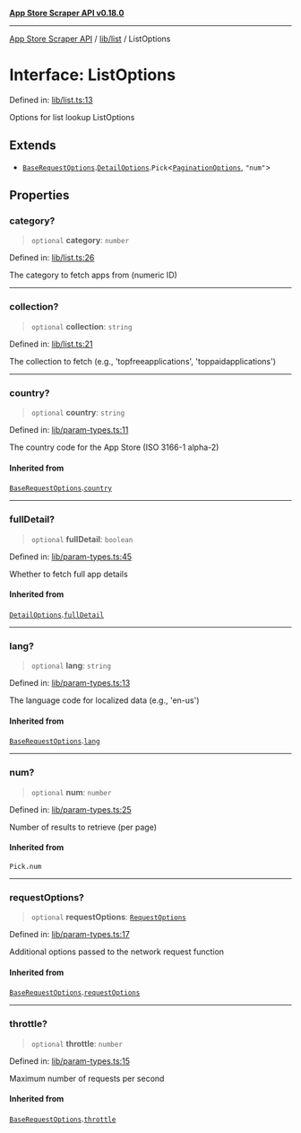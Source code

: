 [**App Store Scraper API v0.18.0**](../../../README.md)

***

[App Store Scraper API](../../../modules.md) / [lib/list](../README.md) / ListOptions

# Interface: ListOptions

Defined in: [lib/list.ts:13](https://github.com/facundoolano/app-store-scraper/blob/113d925388ad33c5af9077ca637c241f2bf7e574/lib/list.ts#L13)

Options for list lookup
 ListOptions

## Extends

- [`BaseRequestOptions`](../../param-types/interfaces/BaseRequestOptions.md).[`DetailOptions`](../../param-types/interfaces/DetailOptions.md).`Pick`\<[`PaginationOptions`](../../param-types/interfaces/PaginationOptions.md), `"num"`\>

## Properties

### category?

> `optional` **category**: `number`

Defined in: [lib/list.ts:26](https://github.com/facundoolano/app-store-scraper/blob/113d925388ad33c5af9077ca637c241f2bf7e574/lib/list.ts#L26)

The category to fetch apps from (numeric ID)

***

### collection?

> `optional` **collection**: `string`

Defined in: [lib/list.ts:21](https://github.com/facundoolano/app-store-scraper/blob/113d925388ad33c5af9077ca637c241f2bf7e574/lib/list.ts#L21)

The collection to fetch (e.g., 'topfreeapplications', 'toppaidapplications')

***

### country?

> `optional` **country**: `string`

Defined in: [lib/param-types.ts:11](https://github.com/facundoolano/app-store-scraper/blob/113d925388ad33c5af9077ca637c241f2bf7e574/lib/param-types.ts#L11)

The country code for the App Store (ISO 3166-1 alpha-2)

#### Inherited from

[`BaseRequestOptions`](../../param-types/interfaces/BaseRequestOptions.md).[`country`](../../param-types/interfaces/BaseRequestOptions.md#country)

***

### fullDetail?

> `optional` **fullDetail**: `boolean`

Defined in: [lib/param-types.ts:45](https://github.com/facundoolano/app-store-scraper/blob/113d925388ad33c5af9077ca637c241f2bf7e574/lib/param-types.ts#L45)

Whether to fetch full app details

#### Inherited from

[`DetailOptions`](../../param-types/interfaces/DetailOptions.md).[`fullDetail`](../../param-types/interfaces/DetailOptions.md#fulldetail)

***

### lang?

> `optional` **lang**: `string`

Defined in: [lib/param-types.ts:13](https://github.com/facundoolano/app-store-scraper/blob/113d925388ad33c5af9077ca637c241f2bf7e574/lib/param-types.ts#L13)

The language code for localized data (e.g., 'en-us')

#### Inherited from

[`BaseRequestOptions`](../../param-types/interfaces/BaseRequestOptions.md).[`lang`](../../param-types/interfaces/BaseRequestOptions.md#lang)

***

### num?

> `optional` **num**: `number`

Defined in: [lib/param-types.ts:25](https://github.com/facundoolano/app-store-scraper/blob/113d925388ad33c5af9077ca637c241f2bf7e574/lib/param-types.ts#L25)

Number of results to retrieve (per page)

#### Inherited from

`Pick.num`

***

### requestOptions?

> `optional` **requestOptions**: [`RequestOptions`](../../utils/http-client/interfaces/RequestOptions.md)

Defined in: [lib/param-types.ts:17](https://github.com/facundoolano/app-store-scraper/blob/113d925388ad33c5af9077ca637c241f2bf7e574/lib/param-types.ts#L17)

Additional options passed to the network request function

#### Inherited from

[`BaseRequestOptions`](../../param-types/interfaces/BaseRequestOptions.md).[`requestOptions`](../../param-types/interfaces/BaseRequestOptions.md#requestoptions)

***

### throttle?

> `optional` **throttle**: `number`

Defined in: [lib/param-types.ts:15](https://github.com/facundoolano/app-store-scraper/blob/113d925388ad33c5af9077ca637c241f2bf7e574/lib/param-types.ts#L15)

Maximum number of requests per second

#### Inherited from

[`BaseRequestOptions`](../../param-types/interfaces/BaseRequestOptions.md).[`throttle`](../../param-types/interfaces/BaseRequestOptions.md#throttle)
